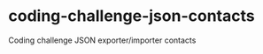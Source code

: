 coding-challenge-json-contacts
==============================

Coding challenge JSON exporter/importer contacts
